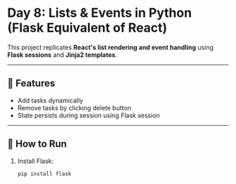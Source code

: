 # Day 8: Lists & Events in Python (Flask Equivalent of React)

This project replicates **React's list rendering and event handling** using **Flask sessions** and **Jinja2 templates**.

---

## 📌 Features
- Add tasks dynamically
- Remove tasks by clicking delete button
- State persists during session using Flask session

---

## 🚀 How to Run
1. Install Flask:
   ```bash
   pip install flask
